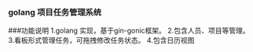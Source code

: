 ### golang 项目任务管理系统

###功能说明
1.golang 实现，基于gin-gonic框架。
2.包含人员、项目等管理。
3.看板形式管理任务，可拖拽修改任务状态。
4.包含日历视图

